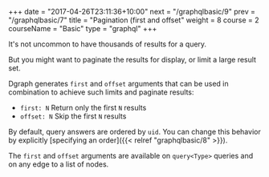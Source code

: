 +++
date = "2017-04-26T23:11:36+10:00"
next = "/graphqlbasic/9"
prev = "/graphqlbasic/7"
title = "Pagination (first and offset"
weight = 8
course = 2
courseName = "Basic"
type = "graphql"
+++

It's not uncommon to have thousands of results for a query.

But you might want to  paginate the results for display, or limit a large result set.

Dgraph generates `first` and `offset` arguments that can be used in combination
to achieve such limits and paginate results:

- `first: N` Return only the first `N` results
- `offset: N` Skip the first `N` results

By default, query answers are ordered by `uid`. You can change this behavior by
explicitly [specifying an order]({{< relref "graphqlbasic/8" >}}).

The `first` and `offset` arguments are available on `query<Type>` queries and on
any edge to a list of nodes.
